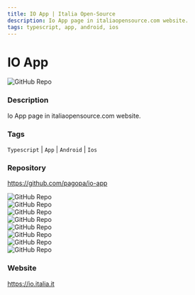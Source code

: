 ```yaml
---
title: IO App | Italia Open-Source
description: Io App page in italiaopensource.com website.
tags: typescript, app, android, ios
---
```

        

# IO App

![GitHub Repo](https://img.shields.io/static/v1?label=category&message=opensource&color=green)

### Description

Io App page in italiaopensource.com website.

### Tags

`Typescript` | `App` | `Android` | `Ios`

### Repository

https://github.com/pagopa/io-app

![GitHub Repo](https://img.shields.io/github/stars/pagopa/io-app?style=social)<br />![GitHub Repo](https://img.shields.io/github/forks/pagopa/io-app?style=social)<br />![GitHub Repo](https://img.shields.io/github/v/tag/pagopa/io-app?style=social)<br />![GitHub Repo](https://img.shields.io/github/contributors/pagopa/io-app)<br />![GitHub Repo](https://img.shields.io/github/issues-pr/pagopa/io-app)<br />![GitHub Repo](https://img.shields.io/github/issues/pagopa/io-app)<br />![GitHub Repo](https://img.shields.io/github/license/pagopa/io-app)<br />![GitHub Repo](https://img.shields.io/github/last-commit/pagopa/io-app)<br />

### Website

https://io.italia.it